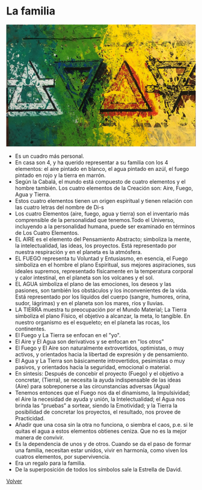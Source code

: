 # La familia

![](./img/02/Family.jpg)

- Es un cuadro más personal.
- En casa son 4, y ha querido representar a su familia con los 4 elementos: el aire pintado en blanco, el agua pintado en azúl, el fuego pintado en rojo y la tierra en marrón.
- Según la Cabalá, el mundo está compuesto de cuatro elementos y el hombre también. Los cuatro elementos de la Creación son: Aire, Fuego, Agua y Tierra.
- Estos cuatro elementos tienen un origen espiritual y tienen relación con las cuatro letras del nombre de Di-s
- Los cuatro Elementos (aire, fuego, agua y tierra) son el inventario más comprensible de la personalidad que tenemos.Todo el Universo, incluyendo a la personalidad humana, puede ser examinado en términos de Los Cuatro Elementos.
- EL AIRE es el elemento del Pensamiento Abstracto; simboliza la mente, la intelectualidad, las ideas, los proyectos. Está representado por nuestra respiración y en el planeta es la atmósfera.
- EL FUEGO representa tu Voluntad y Entusiasmo, en esencia, el Fuego simboliza en el hombre el plano Espiritual, sus mejores aspiraciones, sus ideales supremos, representado físicamente en la temperatura corporal y calor intestinal, en el planeta son los volcanes y el sol.
- EL AGUA simboliza el plano de las emociones, los deseos y las pasiones, son también los obstáculos y los inconvenientes de la vida. Está representado por los líquidos del cuerpo (sangre, humores, orina, sudor, lágrimas) y en el planeta son los mares, ríos y lluvias.
- LA TIERRA muestra tu preocupación por el Mundo Material; La Tierra simboliza el plano Físico, el objetivo a alcanzar, la meta, lo tangible. En nuestro organismo es el esqueleto; en el planeta las rocas, los continentes.
- El Fuego y La Tierra se enfocan en el "yo".
- El Aire y El Agua son derivativos y se enfocan en "los otros"
- El Fuego y El Aire son naturalmente extrovertidos, optimistas, o muy activos, y orientados hacia la libertad de expresión y de pensamiento.
- El Agua y La Tierra son básicamente introvertidos, pesimistas o muy pasivos, y orientados hacia la seguridad, emocional o material.
- En síntesis: Después de concebir el proyecto (Fuego) y el objetivo a concretar, (Tierra), se necesita la ayuda indispensable de las ideas (Aire) para sobreponerse a las circunstancias adversas (Agua)
- Tenemos entonces que el Fuego nos da el dinamismo, la Impulsividad; el Aire la necesidad de ayuda y unión, la Intelectualidad; el Agua nos brinda las &#8220;pruebas&#8221; a sortear, siendo la Emotividad; y la Tierra la posibilidad de concretar los proyectos, el resultado, nos provee de Practicidad.
- Añadir que una cosa sin la otra no funciona, o siembra el caos, p.e. si le quitas el agua a estos elementos obtienes ceniza. Que no es la mejor manera de convivir.
- Es la dependencia de unos y de otros. Cuando se da el paso de formar una familia, necesitan estar unidos, vivir en harmonía, como viven los cuatros elementos, por supervivencia.
- Era un regalo para la familia.
- De la superposición de todos los símbolos sale la Estrella de David.

[Volver](https://victorrodrigueznavarro.github.io/)

